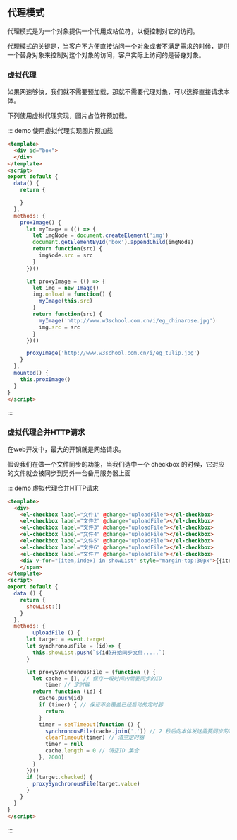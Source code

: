 
## 代理模式

代理模式是为一个对象提供一个代用ֵ或站位符，以便控制对它的访问。

代理模式的关键是，当客户不方便直接访问一个对象或者不满足需求的时候，提供一个替身对象来控制对这个对象的访问，客户实际上访问的是替身对象。

### 虚拟代理

如果网速够快，我们就不需要预加载，那就不需要代理对象，可以选择直接请求本体。

下列使用虚拟代理实现，图片占位符预加载。

::: demo 使用虚拟代理实现图片预加载

```html
<template>
  <div id="box">
  </div>
</template>
<script>
export default {
  data() {
    return {

    }
  },
  methods: {
    proxImage() {
      let myImage = (() => {
        let imgNode = document.createElement('img')
        document.getElementById('box').appendChild(imgNode)
        return function(src) {
          imgNode.src = src
        }
      })()

      let proxyImage = (() => {
        let img = new Image()
        img.onload = function() {
          myImage(this.src)
        }
        return function(src) {
          myImage('http://www.w3school.com.cn/i/eg_chinarose.jpg')
          img.src = src
        }
      })()

      proxyImage('http://www.w3school.com.cn/i/eg_tulip.jpg')
    }
  },
  mounted() {
    this.proxImage()
  }
}
</script>

```
:::

###  虚拟代理合并HTTP请求

在web开发中，最大的开销就是网络请求。

假设我们在做一个文件同步的功能，当我们选中一个 checkbox 的时候，它对应的文件就会被同步到另外一台备用服务器上面

::: demo 虚拟代理合并HTTP请求

```html
<template>
  <div>
    <el-checkbox label="文件1" @change="uploadFile"></el-checkbox>
    <el-checkbox label="文件2" @change="uploadFile"></el-checkbox>
    <el-checkbox label="文件3" @change="uploadFile"></el-checkbox>
    <el-checkbox label="文件4" @change="uploadFile"></el-checkbox>
    <el-checkbox label="文件5" @change="uploadFile"></el-checkbox>
    <el-checkbox label="文件6" @change="uploadFile"></el-checkbox>
    <el-checkbox label="文件7" @change="uploadFile"></el-checkbox>
    <div v-for="(item,index) in showList" style="margin-top:30px">{{item}}</div>
    </span>
</template>
<script>
export default {
  data () {
    return {
      showList:[]
    }
  },
  methods: {
        uploadFile () {
      let target = event.target
      let synchronousFile = (id)=> {
        this.showList.push(`${id}开始同步文件.....`)
      }

      let proxySynchronousFile = (function () {
        let cache = [], // 保存一段时间内需要同步的ID
            timer // 定时器
        return function (id) {
          cache.push(id)
          if (timer) { // 保证不会覆盖已经启动的定时器
            return
          }
          timer = setTimeout(function () {
            synchronousFile(cache.join(',')) // 2 秒后向本体发送需要同步的ID 集合
            clearTimeout(timer) // 清空定时器
            timer = null
            cache.length = 0 // 清空ID 集合
          }, 2000)
        }
      })()
      if (target.checked) {
        proxySynchronousFile(target.value)
      }
    }
  }
}
</script>

```
:::

<script>
export default {
  data () {
    return {
      showList:[]
    }
  },
  methods: {
    proxImage () {
      let myImage = (() => {
        let imgNode = document.createElement('img')
        document.getElementById('box').appendChild(imgNode)
        return function (src) {
          imgNode.src = src
        }
      })()

      let proxyImage = (() => {
        let img = new Image()
        img.onload = function () {
          myImage(this.src)
        }
        return function (src) {
          myImage('http://www.w3school.com.cn/i/eg_chinarose.jpg')
          img.src = src
        }
      })()

      proxyImage('http://www.w3school.com.cn/i/eg_tulip.jpg')
    },
    uploadFile () {
      let target = event.target
      let synchronousFile = (id)=> {
        this.showList.push(`${id}开始同步文件.....`)
      }

      let proxySynchronousFile = (function () {
        let cache = [], // 保存一段时间内需要同步的ID
            timer // 定时器
        return function (id) {
          cache.push(id)
          if (timer) { // 保证不会覆盖已经启动的定时器
            return
          }
          timer = setTimeout(function () {
            synchronousFile(cache.join(',')) // 2 秒后向本体发送需要同步的ID 集合
            clearTimeout(timer) // 清空定时器
            timer = null
            cache.length = 0 // 清空ID 集合
          }, 2000)
        }
      })()
      if (target.checked) {
        proxySynchronousFile(target.value)
      }
    }
  },
  mounted () {
    this.proxImage()
  }
}
</script>
